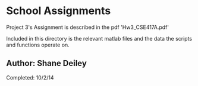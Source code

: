 School Assignments
==========

Project 3's Assignment is described in the pdf 'Hw3_CSE417A.pdf'

Included in this directory is the relevant matlab files and the data the scripts and functions operate on.

Author: Shane Deiley
-------------------
Completed: 10/2/14